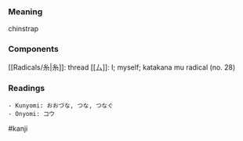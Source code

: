 ### Meaning

chinstrap

### Components

[[Radicals/糸|糸]]: thread [[厶]]: I; myself; katakana mu radical (no. 28)

### Readings

```
- Kunyomi: おおづな, つな, つなぐ
- Onyomi: コウ
```

#kanji